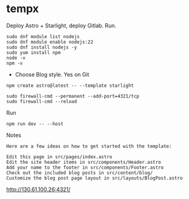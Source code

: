 # tempx

Deploy Astro + Starlight, deploy Gitlab. Run.

```
sudo dnf module list nodejs
sudo dnf module enable nodejs:22
sudo dnf install nodejs -y
sudo yum install npm
node -v
npm -v
```

- Choose Blog style. Yes on Git

```
npm create astro@latest -- --template starlight
```

```
sudo firewall-cmd --permanent --add-port=4321/tcp
sudo firewall-cmd --reload
```

Run
```
npm run dev -- --host
```
Notes

```
Here are a few ideas on how to get started with the template:

Edit this page in src/pages/index.astro
Edit the site header items in src/components/Header.astro
Add your name to the footer in src/components/Footer.astro
Check out the included blog posts in src/content/blog/
Customize the blog post page layout in src/layouts/BlogPost.astro
```

http://130.61.100.26:4321/
